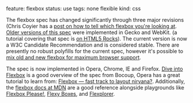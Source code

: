 feature: flexbox
status: use
tags: none flexible
kind: css

The flexbox spec has changed significantly through three major revisions (Chris Coyier has a [post on how to tell which flexbox you're looking at](http://css-tricks.com/old-flexbox-and-new-flexbox/). [Older versions of this spec](http://www.w3.org/TR/2009/WD-css3-flexbox-20090723/) were implemented in Gecko and WebKit. (a tutorial covering that spec is [on HTML5 Rocks](http://www.html5rocks.com/en/tutorials/flexbox/quick/)). The current version is now a W3C Candidate Recommendation and is considered stable. There are presently no robust polyfills for the current spec, however it's possible to [mix old and new flexbox for maximum browser support](http://css-tricks.com/using-flexbox/).

The spec is now implemented in Opera, Chrome, IE and Firefox. [Dive into Flexbox](http://weblog.bocoup.com/dive-into-flexbox/) is a good overview of the spec from Bocoup, Opera has a great tutorial to learn from: [Flexbox — fast track to layout nirvana?](http://dev.opera.com/articles/view/flexbox-basics/). Additionally, the [flexbox docs at MDN](https://developer.mozilla.org/en-US/docs/CSS/Using_CSS_flexible_boxes) are a good reference alongside playgrounds like [Flexbox Please!](http://demo.agektmr.com/flexbox/), [Flexy Boxes](http://the-echoplex.net/flexyboxes/), and [Flexplorer](http://bennettfeely.com/flexplorer/).
